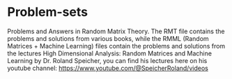 # Problem-sets
Problems and Answers in Random Matrix Theory.
The RMT file contains the problems and solutions from various books, while the RMML (Random Matrices + Machine Learning) files contain the problems and solutions from the lectures High Dimensional Analysis: Random Matrices and Machine Learning by Dr. Roland Speicher, you can find his lectures here on his youtube channel: https://www.youtube.com/@SpeicherRoland/videos 
  
